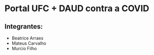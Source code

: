 # Portal UFC + DAUD contra a COVID

## Integrantes:

- Beatrice Arraes
- Mateus Carvalho
- Murcio Filho